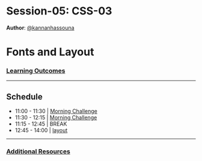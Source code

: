 # Session-05: CSS-03

**Author**: [@kannanhassouna](https://github.com/kannanhassouna)

# Fonts and Layout 

### [Learning Outcomes](./learning-outcomes.md)

---

## Schedule
- 11:00 - 11:30 | [Morning Challenge](./morning-challenge.md)
- 11:30 - 12:15 | [Morning Challenge](./morning-challenge.md)
- 11:15 - 12:45 | BREAK
- 12:45 - 14:00 | [layout](./layout.md)

--- 

### [Additional Resources](./resources.md)
